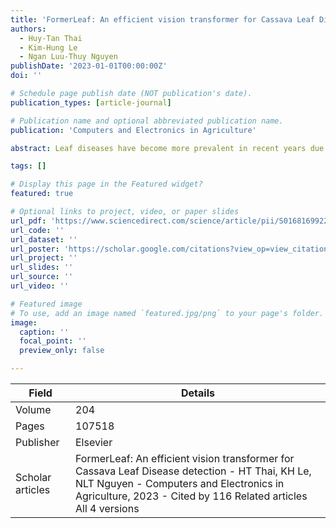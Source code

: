```yaml
---
title: 'FormerLeaf: An efficient vision transformer for Cassava Leaf Disease detection'
authors:
  - Huy-Tan Thai
  - Kim-Hung Le
  - Ngan Luu-Thuy Nguyen
publishDate: '2023-01-01T00:00:00Z'
doi: ''

# Schedule page publish date (NOT publication's date).
publication_types: [article-journal]

# Publication name and optional abbreviated publication name.
publication: 'Computers and Electronics in Agriculture'

abstract: Leaf diseases have become more prevalent in recent years due to climate change, increased growth of outdoor air pollutants, and global warming. They may severely damage crop yield, leading to detrimental effects on global food security. The timely and precise detection of leaf diseases is thus crucial for preventing their spread and ensuring the sustainability of agricultural production. In this paper, we introduce a transformer-based leaf disease detection model, namely FormerLeaf along with two optimization methods to enhance the model performance. In more detail, we propose the Least Important Attention Pruning (LeIAP) algorithm to select the most important attention heads of each layer in the Transformer model. It could reduce the model size up to 28% and accelerate the evaluation speed by 15% with about 3% accuracy enhancement. In addition, we employ the sparse matrix-matrix multiplication (SPMM …

tags: []

# Display this page in the Featured widget?
featured: true

# Optional links to project, video, or paper slides
url_pdf: 'https://www.sciencedirect.com/science/article/pii/S0168169922008262'
url_code: ''
url_dataset: ''
url_poster: 'https://scholar.google.com/citations?view_op=view_citation&hl=en&user=6bDvWw0AAAAJ&pagesize=100&citation_for_view=6bDvWw0AAAAJ:TQgYirikUcIC'
url_project: ''
url_slides: ''
url_source: ''
url_video: ''

# Featured image
# To use, add an image named `featured.jpg/png` to your page's folder.
image:
  caption: ''
  focal_point: ''
  preview_only: false

---
```


|Field|Details|
|-----|-------|
|Volume|204|
|Pages|107518|
|Publisher|Elsevier|
|Scholar articles|FormerLeaf: An efficient vision transformer for Cassava Leaf Disease detection - HT Thai, KH Le, NLT Nguyen - Computers and Electronics in Agriculture, 2023 - Cited by 116 Related articles All 4 versions|
